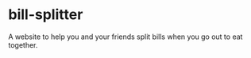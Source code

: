# bill-splitter
A website to help you and your friends split bills when you go out to eat together.
